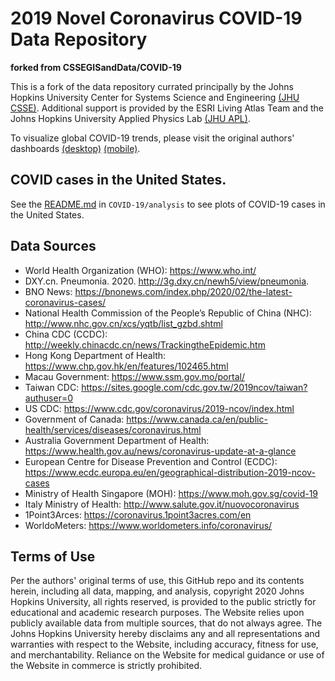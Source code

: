 # 2019 Novel Coronavirus COVID-19 Data Repository
__forked from CSSEGISandData/COVID-19__

This is a fork of the data repository currated principally by the Johns Hopkins 
University Center for Systems Science and Engineering 
[(JHU CSSE)](https://systems.jhu.edu/). Additional support is provided by the 
ESRI Living Atlas Team and the Johns Hopkins University Applied Physics 
Lab [(JHU APL)](https://www.jhuapl.edu/).  

To visualize global COVID-19 trends, please visit the original authors' dashboards
[(desktop)](https://www.arcgis.com/apps/opsdashboard/index.html#/bda7594740fd40299423467b48e9ecf6)
[(mobile)](http://www.arcgis.com/apps/opsdashboard/index.html#/85320e2ea5424dfaaa75ae62e5c06e61).  

## COVID cases in the United States.
See the [README.md](./analysis/README.md) in `COVID-19/analysis` to see plots of 
COVID-19 cases in the United States.

## Data Sources
* World Health Organization (WHO): https://www.who.int/ <br>
* DXY.cn. Pneumonia. 2020. http://3g.dxy.cn/newh5/view/pneumonia.  <br>
* BNO News: https://bnonews.com/index.php/2020/02/the-latest-coronavirus-cases/  <br>
* National Health Commission of the People’s Republic of China (NHC): <br>
 http://www.nhc.gov.cn/xcs/yqtb/list_gzbd.shtml <br>
* China CDC (CCDC): http://weekly.chinacdc.cn/news/TrackingtheEpidemic.htm <br>
* Hong Kong Department of Health: https://www.chp.gov.hk/en/features/102465.html <br>
* Macau Government: https://www.ssm.gov.mo/portal/ <br>
* Taiwan CDC: https://sites.google.com/cdc.gov.tw/2019ncov/taiwan?authuser=0 <br>
* US CDC: https://www.cdc.gov/coronavirus/2019-ncov/index.html <br>
* Government of Canada: https://www.canada.ca/en/public-health/services/diseases/coronavirus.html <br>
* Australia Government Department of Health: https://www.health.gov.au/news/coronavirus-update-at-a-glance <br>
* European Centre for Disease Prevention and Control (ECDC): https://www.ecdc.europa.eu/en/geographical-distribution-2019-ncov-cases 
* Ministry of Health Singapore (MOH): https://www.moh.gov.sg/covid-19
* Italy Ministry of Health: http://www.salute.gov.it/nuovocoronavirus
* 1Point3Arces: https://coronavirus.1point3acres.com/en
* WorldoMeters: https://www.worldometers.info/coronavirus/

## Terms of Use

Per the authors' original terms of use, this GitHub repo and its contents herein, 
including all data, mapping, and analysis, copyright 2020 Johns Hopkins University, 
all rights reserved, is provided to the public strictly for educational and academic 
research purposes.  The Website relies upon publicly available data from multiple sources, 
that do not always agree. The Johns Hopkins University hereby disclaims any and all 
representations and warranties with respect to the Website, including accuracy, 
fitness for use, and merchantability.  Reliance on the Website for medical guidance 
or use of the Website in commerce is strictly prohibited.
